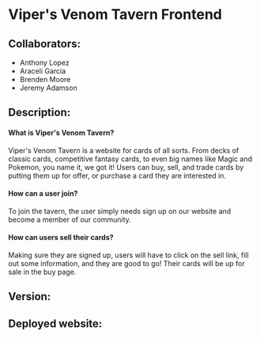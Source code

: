 # Viper's Venom Tavern Frontend

## Collaborators:

- Anthony Lopez
- Araceli Garcia
- Brenden Moore
- Jeremy Adamson

## Description:

#### What is Viper's Venom Tavern?

Viper's Venom Tavern is a website for cards of all sorts. From decks of classic cards, competitive fantasy cards, to even big names like Magic and Pokemon, you name it, we got it! Users can buy, sell, and trade cards by putting them up for offer, or purchase a card they are interested in.

#### How can a user join?

To join the tavern, the user simply needs sign up on our website and become a member of our community.


#### How can users sell their cards?

Making sure they are signed up, users will have to click on the sell link, fill out some information, and they are good to go! Their cards will be up for sale in the buy page.


## Version:

## Deployed website:

